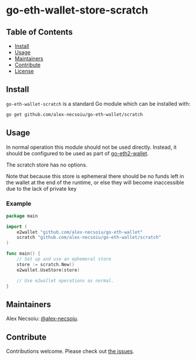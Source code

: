 # go-eth-wallet-store-scratch

## Table of Contents

- [Install](#install)
- [Usage](#usage)
- [Maintainers](#maintainers)
- [Contribute](#contribute)
- [License](#license)

## Install

`go-eth-wallet-scratch` is a standard Go module which can be installed with:

```sh
go get github.com/alex-necsoiu/go-eth-wallet/scratch
```

## Usage

In normal operation this module should not be used directly.  Instead, it should be configured to be used as part of [go-eth2-wallet](https://github.com/wealdtech/go-eth2-wallet).

The scratch store has no options.

Note that because this store is ephemeral there should be no funds left in the wallet at the end of the runtime, or else they will become inaccessible due to the lack of private key
### Example

```go
package main

import (
	e2wallet "github.com/alex-necsoiu/go-eth-wallet"
	scratch "github.com/alex-necsoiu/go-eth-wallet/scratch"
)

func main() {
    // Set up and use an ephemeral store
    store := scratch.New()
    e2wallet.UseStore(store)

    // Use e2wallet operations as normal.
}
```

## Maintainers

Alex Necsoiu: [@alex-necsoiu](https://github.com/alex-necsoiu).

## Contribute

Contributions welcome. Please check out [the issues](https://github.com/alex-necsoiu/go-eth-wallet/issues).

